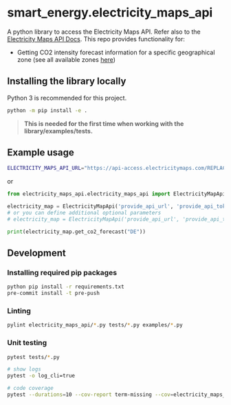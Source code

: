 # smart_energy.electricity_maps_api

A python library to access the Electricity Maps API. Refer also to the [Electricity Maps API Docs](https://static.electricitymaps.com/api/docs/index.html). This repo provides functionality for:

- Getting CO2 intensity forecast information for a specific geographical zone (see all available zones [here](https://api.electricitymap.org/v3/zones))

## Installing the library locally

Python 3 is recommended for this project.

```bash
python -m pip install -e .
```

> **This is needed for the first time when working with the library/examples/tests.**

## Example usage

```bash
ELECTRICITY_MAPS_API_URL="https://api-access.electricitymaps.com/REPLACE_ME" ELECTRICITY_MAPS_API_TOKEN="REPLACE_ME" python3 examples/simple.py
```

or

```python
from electricity_maps_api.electricity_maps_api import ElectricityMapApi

electricity_map = ElectricityMapApi('provide_api_url', 'provide_api_token')
# or you can define additional optional parameters
# electricity_map = ElectricityMapApi('provide_api_url', 'provide_api_token', timeout=10)

print(electricity_map.get_co2_forecast("DE"))
```

## Development

### Installing required pip packages

```bash
python pip install -r requirements.txt
pre-commit install -t pre-push
```

### Linting

```bash
pylint electricity_maps_api/*.py tests/*.py examples/*.py
```

### Unit testing

```bash
pytest tests/*.py

# show logs
pytest -o log_cli=true

# code coverage
pytest --durations=10 --cov-report term-missing --cov=electricity_maps_api tests
```

